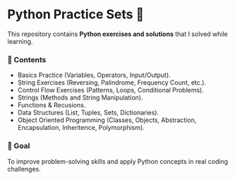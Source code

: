 # Python Practice Sets 📝

This repository contains **Python exercises and solutions** that I solved while learning.  

### 📂 Contents
- Basics Practice (Variables, Operators, Input/Output).
- String Exercises (Reversing, Palindrome, Frequency Count, etc.).  
- Control Flow Exercises (Patterns, Loops, Conditional Problems).
- Strings (Methods and String Manipulation).  
- Functions & Recusions.
- Data Structures (List, Tuples, Sets, Dictionaries).
- Object Oriented Programming (Classes, Objects, Abstraction, Encapsulation, Inheritence, Polymorphism).

### 🎯 Goal
To improve problem-solving skills and apply Python concepts in real coding challenges.
